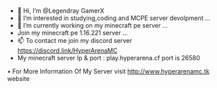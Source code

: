 - 👋 Hi, I’m @Legendray GamerX
- 👀 I’m interested in studying,coding and MCPE server devolpment ...
- 🌱 I’m currently working on my minecraft pe server ...
- Join my minecraft pe 1.16.221 server ...
- 📫 To contact me join my discord server https://discord.link/HyperArenaMC
- My minecraft server Ip & port : play.hyperarena.cf port is 26580

• For More Information Of My Server visit http://www.hyperarenamc.tk website
